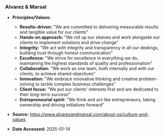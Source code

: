 ### Alvarez & Marsal

- **Principles/Values:**
  - **Results-driven:** "We are committed to delivering measurable results and tangible value for our clients"
  - **Hands-on approach:** "We roll up our sleeves and work alongside our clients to implement solutions and drive change"
  - **Integrity:** "We act with integrity and transparency in all our dealings, building trust through honest communication"
  - **Excellence:** "We strive for excellence in everything we do, maintaining the highest standards of quality and professionalism"
  - **Collaboration:** "We work as one team, both internally and with our clients, to achieve shared objectives"
  - **Innovation:** "We embrace innovative thinking and creative problem-solving to tackle complex business challenges"
  - **Client focus:** "We put our clients' interests first and are dedicated to their long-term success"
  - **Entrepreneurial spirit:** "We think and act like entrepreneurs, taking ownership and driving initiatives forward"

- **Source:** https://www.alvarezandmarsal.com/about-us/culture-and-values
- **Date Accessed:** 2025-01-14